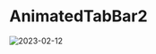 # AnimatedTabBar2
 
![2023-02-12](https://user-images.githubusercontent.com/111579457/218308086-e7217985-12f2-4c42-af9a-42517749d12d.png)
